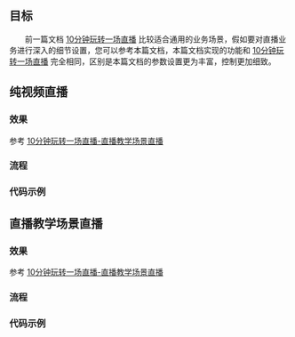 ##  目标

&emsp;&emsp;前一篇文档 [10分钟玩转一场直播](/live/playLive) 比较适合通用的业务场景，假如要对直播业务进行深入的细节设置，您可以参考本篇文档，本篇文档实现的功能和 [10分钟玩转一场直播](/live/playLive) 完全相同，区别是本篇文档的参数设置更为丰富，控制更加细致。

## 纯视频直播

### 效果

参考 [10分钟玩转一场直播-直播教学场景直播](/live/#/playLive?id=带子频道的直播教学场景)

### 流程



### 代码示例



## 直播教学场景直播

### 效果

参考 [10分钟玩转一场直播-直播教学场景直播](/live/#/playLive?id=带子频道的直播教学场景)

### 流程



### 代码示例